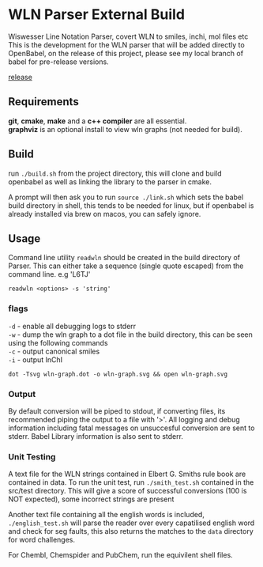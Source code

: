 # WLN Parser External Build

Wiswesser Line Notation Parser, covert WLN to smiles, inchi, mol files etc
This is the development for the WLN parser that will be added directly to OpenBabel, 
on the release of this project, please see my local branch of babel for pre-release versions. 

[release](./notes/release.md)

## Requirements

**git**, **cmake**, **make** and a **c++ compiler** are all essential. <br>
**graphviz** is an optional install to view wln graphs (not needed for build). 

## Build

run `./build.sh` from the project directory, this will clone and build openbabel as well as linking
the library to the parser in cmake. 

A prompt will then ask you to run `source ./link.sh` which sets the babel build directory in shell, this tends to be needed for linux, but if openbabel is already installed via brew on macos, you can safely ignore. 

## Usage

Command line utility `readwln` should be created in the build directory of Parser. This can either take a sequence (single quote escaped) from the command line. e.g 'L6TJ'

```
readwln <options> -s 'string'
```

### flags

`-d` - enable all debugging logs to stderr<br>
`-w` - dump the wln graph to a dot file in the build directory, this can be seen using the following commands <br>
`-c` - output canonical smiles <br>
`-i` - output InChI  <br>

```
dot -Tsvg wln-graph.dot -o wln-graph.svg && open wln-graph.svg
```

### Output

By default conversion will be piped to stdout, if converting files, its recommended piping the output to a file with '>'. All logging and debug information including fatal messages on unsuccesful conversion are sent to stderr. Babel Library information is also sent to stderr. 


### Unit Testing

A text file for the WLN strings contained in Elbert G. Smiths rule book are contained in data. To run the unit test, run `./smith_test.sh` contained in the src/test directory. This will give a score of successful conversions (100 is NOT expected), some incorrect strings are present

Another text file containing all the english words is included, `./english_test.sh` will parse the reader over every capatilised english word and check for seg faults, this also returns the matches to the `data` directory for word challenges. 

For Chembl, Chemspider and PubChem, run the equivilent shell files. 



